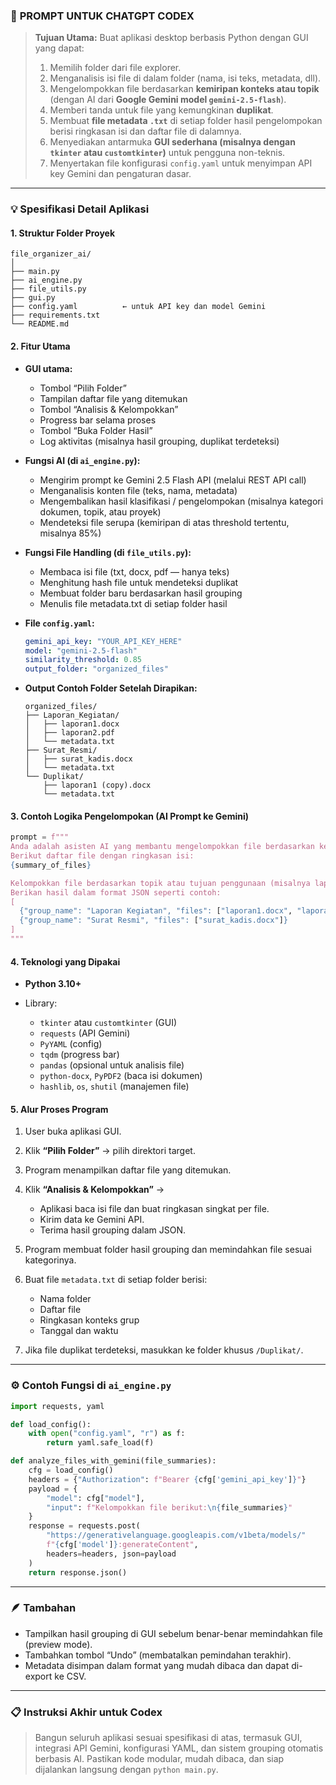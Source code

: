 

### 🎯 **PROMPT UNTUK CHATGPT CODEX**

> **Tujuan Utama:**
> Buat aplikasi desktop berbasis Python dengan GUI yang dapat:
>
> 1. Memilih folder dari file explorer.
> 2. Menganalisis isi file di dalam folder (nama, isi teks, metadata, dll).
> 3. Mengelompokkan file berdasarkan **kemiripan konteks atau topik** (dengan AI dari **Google Gemini model `gemini-2.5-flash`**).
> 4. Memberi tanda untuk file yang kemungkinan **duplikat**.
> 5. Membuat **file metadata `.txt`** di setiap folder hasil pengelompokan berisi ringkasan isi dan daftar file di dalamnya.
> 6. Menyediakan antarmuka **GUI sederhana (misalnya dengan `tkinter` atau `customtkinter`)** untuk pengguna non-teknis.
> 7. Menyertakan file konfigurasi `config.yaml` untuk menyimpan API key Gemini dan pengaturan dasar.

---

### 💡 **Spesifikasi Detail Aplikasi**

#### 1. Struktur Folder Proyek

```
file_organizer_ai/
│
├── main.py
├── ai_engine.py
├── file_utils.py
├── gui.py
├── config.yaml          ← untuk API key dan model Gemini
├── requirements.txt
└── README.md
```

#### 2. Fitur Utama

* **GUI utama:**

  * Tombol “Pilih Folder”
  * Tampilan daftar file yang ditemukan
  * Tombol “Analisis & Kelompokkan”
  * Progress bar selama proses
  * Tombol “Buka Folder Hasil”
  * Log aktivitas (misalnya hasil grouping, duplikat terdeteksi)

* **Fungsi AI (di `ai_engine.py`):**

  * Mengirim prompt ke Gemini 2.5 Flash API (melalui REST API call)
  * Menganalisis konten file (teks, nama, metadata)
  * Mengembalikan hasil klasifikasi / pengelompokan (misalnya kategori dokumen, topik, atau proyek)
  * Mendeteksi file serupa (kemiripan di atas threshold tertentu, misalnya 85%)

* **Fungsi File Handling (di `file_utils.py`):**

  * Membaca isi file (txt, docx, pdf — hanya teks)
  * Menghitung hash file untuk mendeteksi duplikat
  * Membuat folder baru berdasarkan hasil grouping
  * Menulis file metadata.txt di setiap folder hasil

* **File `config.yaml`:**

  ```yaml
  gemini_api_key: "YOUR_API_KEY_HERE"
  model: "gemini-2.5-flash"
  similarity_threshold: 0.85
  output_folder: "organized_files"
  ```

* **Output Contoh Folder Setelah Dirapikan:**

  ```
  organized_files/
  ├── Laporan_Kegiatan/
  │   ├── laporan1.docx
  │   ├── laporan2.pdf
  │   └── metadata.txt
  ├── Surat_Resmi/
  │   ├── surat_kadis.docx
  │   └── metadata.txt
  └── Duplikat/
      ├── laporan1 (copy).docx
      └── metadata.txt
  ```

#### 3. Contoh Logika Pengelompokan (AI Prompt ke Gemini)

```python
prompt = f"""
Anda adalah asisten AI yang membantu mengelompokkan file berdasarkan kesamaan konteks isi dokumen.
Berikut daftar file dengan ringkasan isi:
{summary_of_files}

Kelompokkan file berdasarkan topik atau tujuan penggunaan (misalnya laporan, surat resmi, dokumen kontrak, data teknis, dll).
Berikan hasil dalam format JSON seperti contoh:
[
  {"group_name": "Laporan Kegiatan", "files": ["laporan1.docx", "laporan2.pdf"]},
  {"group_name": "Surat Resmi", "files": ["surat_kadis.docx"]}
]
"""
```

#### 4. Teknologi yang Dipakai

* **Python 3.10+**
* Library:

  * `tkinter` atau `customtkinter` (GUI)
  * `requests` (API Gemini)
  * `PyYAML` (config)
  * `tqdm` (progress bar)
  * `pandas` (opsional untuk analisis file)
  * `python-docx`, `PyPDF2` (baca isi dokumen)
  * `hashlib`, `os`, `shutil` (manajemen file)

#### 5. Alur Proses Program

1. User buka aplikasi GUI.
2. Klik **“Pilih Folder”** → pilih direktori target.
3. Program menampilkan daftar file yang ditemukan.
4. Klik **“Analisis & Kelompokkan”** →

   * Aplikasi baca isi file dan buat ringkasan singkat per file.
   * Kirim data ke Gemini API.
   * Terima hasil grouping dalam JSON.
5. Program membuat folder hasil grouping dan memindahkan file sesuai kategorinya.
6. Buat file `metadata.txt` di setiap folder berisi:

   * Nama folder
   * Daftar file
   * Ringkasan konteks grup
   * Tanggal dan waktu
7. Jika file duplikat terdeteksi, masukkan ke folder khusus `/Duplikat/`.

---

### ⚙️ **Contoh Fungsi di `ai_engine.py`**

```python
import requests, yaml

def load_config():
    with open("config.yaml", "r") as f:
        return yaml.safe_load(f)

def analyze_files_with_gemini(file_summaries):
    cfg = load_config()
    headers = {"Authorization": f"Bearer {cfg['gemini_api_key']}"}
    payload = {
        "model": cfg["model"],
        "input": f"Kelompokkan file berikut:\n{file_summaries}"
    }
    response = requests.post(
        "https://generativelanguage.googleapis.com/v1beta/models/"
        f"{cfg['model']}:generateContent",
        headers=headers, json=payload
    )
    return response.json()
```

---

### 🪶 **Tambahan**

* Tampilkan hasil grouping di GUI sebelum benar-benar memindahkan file (preview mode).
* Tambahkan tombol “Undo” (membatalkan pemindahan terakhir).
* Metadata disimpan dalam format yang mudah dibaca dan dapat di-export ke CSV.

---

### 📋 **Instruksi Akhir untuk Codex**

> Bangun seluruh aplikasi sesuai spesifikasi di atas, termasuk GUI, integrasi API Gemini, konfigurasi YAML, dan sistem grouping otomatis berbasis AI.
> Pastikan kode modular, mudah dibaca, dan siap dijalankan langsung dengan `python main.py`.


